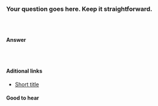### Your question goes here. Keep it straightforward.

<!-- If you need to display some code, keep it short. It goes here: -->

```html
```

```css
```

```js
```

#### Answer

<!-- Your answer goes here. -->

<!-- If you need to display some code, keep it short. It goes here: -->

```html
```

```css
```

```js
```

#### Aditional links

<!-- Whenever possible, link a more detailed explanation. -->

* [Short title](https://yourLinkGoes.here/)

#### Good to hear

<!-- Whenever possible, include the short list of bullet points that sum up the answer. -->

<!-- tags: (separate each by a comma) -->
